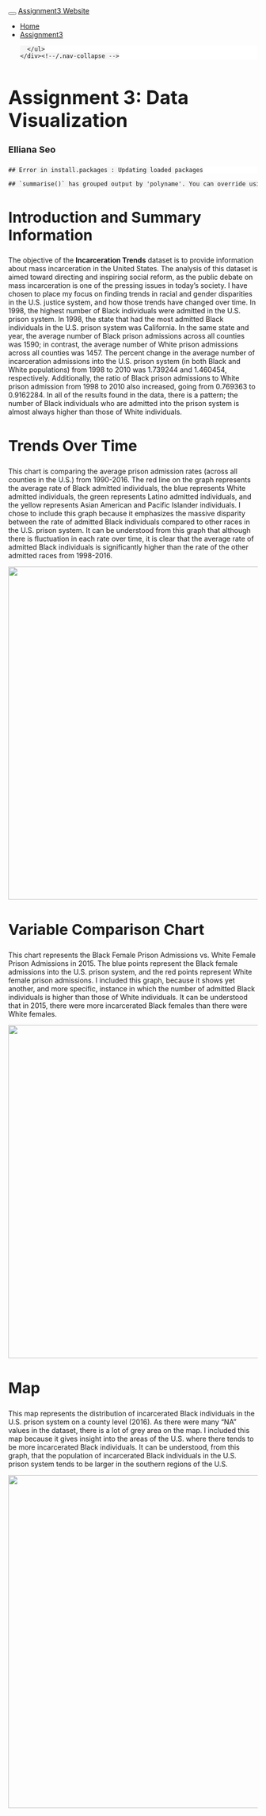 
<!DOCTYPE html>

<html>

<head>

<meta charset="utf-8" />
<meta name="generator" content="pandoc" />
<meta http-equiv="X-UA-Compatible" content="IE=EDGE" />


<meta name="author" content="Elliana Seo" />


<title>Assignment 3: Data Visualization</title>

<script src="site_libs/header-attrs-2.11/header-attrs.js"></script>
<script src="site_libs/jquery-3.6.0/jquery-3.6.0.min.js"></script>
<meta name="viewport" content="width=device-width, initial-scale=1" />
<link href="site_libs/bootstrap-3.3.5/css/bootstrap.min.css" rel="stylesheet" />
<script src="site_libs/bootstrap-3.3.5/js/bootstrap.min.js"></script>
<script src="site_libs/bootstrap-3.3.5/shim/html5shiv.min.js"></script>
<script src="site_libs/bootstrap-3.3.5/shim/respond.min.js"></script>
<style>h1 {font-size: 34px;}
       h1.title {font-size: 38px;}
       h2 {font-size: 30px;}
       h3 {font-size: 24px;}
       h4 {font-size: 18px;}
       h5 {font-size: 16px;}
       h6 {font-size: 12px;}
       code {color: inherit; background-color: rgba(0, 0, 0, 0.04);}
       pre:not([class]) { background-color: white }</style>
<script src="site_libs/navigation-1.1/tabsets.js"></script>
<link href="site_libs/highlightjs-9.12.0/default.css" rel="stylesheet" />
<script src="site_libs/highlightjs-9.12.0/highlight.js"></script>

<style type="text/css">
  code{white-space: pre-wrap;}
  span.smallcaps{font-variant: small-caps;}
  span.underline{text-decoration: underline;}
  div.column{display: inline-block; vertical-align: top; width: 50%;}
  div.hanging-indent{margin-left: 1.5em; text-indent: -1.5em;}
  ul.task-list{list-style: none;}
    </style>

<style type="text/css">code{white-space: pre;}</style>
<script type="text/javascript">
if (window.hljs) {
  hljs.configure({languages: []});
  hljs.initHighlightingOnLoad();
  if (document.readyState && document.readyState === "complete") {
    window.setTimeout(function() { hljs.initHighlighting(); }, 0);
  }
}
</script>








<style type = "text/css">
.main-container {
  max-width: 940px;
  margin-left: auto;
  margin-right: auto;
}
img {
  max-width:100%;
}
.tabbed-pane {
  padding-top: 12px;
}
.html-widget {
  margin-bottom: 20px;
}
button.code-folding-btn:focus {
  outline: none;
}
summary {
  display: list-item;
}
pre code {
  padding: 0;
}
</style>


<style type="text/css">
.dropdown-submenu {
  position: relative;
}
.dropdown-submenu>.dropdown-menu {
  top: 0;
  left: 100%;
  margin-top: -6px;
  margin-left: -1px;
  border-radius: 0 6px 6px 6px;
}
.dropdown-submenu:hover>.dropdown-menu {
  display: block;
}
.dropdown-submenu>a:after {
  display: block;
  content: " ";
  float: right;
  width: 0;
  height: 0;
  border-color: transparent;
  border-style: solid;
  border-width: 5px 0 5px 5px;
  border-left-color: #cccccc;
  margin-top: 5px;
  margin-right: -10px;
}
.dropdown-submenu:hover>a:after {
  border-left-color: #adb5bd;
}
.dropdown-submenu.pull-left {
  float: none;
}
.dropdown-submenu.pull-left>.dropdown-menu {
  left: -100%;
  margin-left: 10px;
  border-radius: 6px 0 6px 6px;
}
</style>

<script type="text/javascript">
// manage active state of menu based on current page
$(document).ready(function () {
  // active menu anchor
  href = window.location.pathname
  href = href.substr(href.lastIndexOf('/') + 1)
  if (href === "")
    href = "index.html";
  var menuAnchor = $('a[href="' + href + '"]');

  // mark it active
  menuAnchor.tab('show');

  // if it's got a parent navbar menu mark it active as well
  menuAnchor.closest('li.dropdown').addClass('active');

  // Navbar adjustments
  var navHeight = $(".navbar").first().height() + 15;
  var style = document.createElement('style');
  var pt = "padding-top: " + navHeight + "px; ";
  var mt = "margin-top: -" + navHeight + "px; ";
  var css = "";
  // offset scroll position for anchor links (for fixed navbar)
  for (var i = 1; i <= 6; i++) {
    css += ".section h" + i + "{ " + pt + mt + "}\n";
  }
  style.innerHTML = "body {" + pt + "padding-bottom: 40px; }\n" + css;
  document.head.appendChild(style);
});
</script>

<!-- tabsets -->

<style type="text/css">
.tabset-dropdown > .nav-tabs {
  display: inline-table;
  max-height: 500px;
  min-height: 44px;
  overflow-y: auto;
  border: 1px solid #ddd;
  border-radius: 4px;
}

.tabset-dropdown > .nav-tabs > li.active:before {
  content: "";
  font-family: 'Glyphicons Halflings';
  display: inline-block;
  padding: 10px;
  border-right: 1px solid #ddd;
}

.tabset-dropdown > .nav-tabs.nav-tabs-open > li.active:before {
  content: "&#xe258;";
  border: none;
}

.tabset-dropdown > .nav-tabs.nav-tabs-open:before {
  content: "";
  font-family: 'Glyphicons Halflings';
  display: inline-block;
  padding: 10px;
  border-right: 1px solid #ddd;
}

.tabset-dropdown > .nav-tabs > li.active {
  display: block;
}

.tabset-dropdown > .nav-tabs > li > a,
.tabset-dropdown > .nav-tabs > li > a:focus,
.tabset-dropdown > .nav-tabs > li > a:hover {
  border: none;
  display: inline-block;
  border-radius: 4px;
  background-color: transparent;
}

.tabset-dropdown > .nav-tabs.nav-tabs-open > li {
  display: block;
  float: none;
}

.tabset-dropdown > .nav-tabs > li {
  display: none;
}
</style>

<!-- code folding -->




</head>

<body>


<div class="container-fluid main-container">




<div class="navbar navbar-default  navbar-fixed-top" role="navigation">
  <div class="container">
    <div class="navbar-header">
      <button type="button" class="navbar-toggle collapsed" data-toggle="collapse" data-target="#navbar">
        <span class="icon-bar"></span>
        <span class="icon-bar"></span>
        <span class="icon-bar"></span>
      </button>
      <a class="navbar-brand" href="index.html">Assignment3 Website</a>
    </div>
    <div id="navbar" class="navbar-collapse collapse">
      <ul class="nav navbar-nav">
        <li>
  <a href="index.html">Home</a>
</li>
<li>
  <a href="about.html">Assignment3</a>
</li>
      </ul>
      <ul class="nav navbar-nav navbar-right">
        
      </ul>
    </div><!--/.nav-collapse -->
  </div><!--/.container -->
</div><!--/.navbar -->

<div id="header">



<h1 class="title toc-ignore">Assignment 3: Data Visualization</h1>
<h4 class="author">Elliana Seo</h4>

</div>


<pre><code>## Error in install.packages : Updating loaded packages</code></pre>
<pre><code>## `summarise()` has grouped output by &#39;polyname&#39;. You can override using the `.groups` argument.</code></pre>
<div id="introduction-and-summary-information" class="section level2">
<h2>Introduction and Summary Information</h2>
<p>The objective of the <strong>Incarceration Trends</strong> dataset is to provide information about mass incarceration in the United States. The analysis of this dataset is aimed toward directing and inspiring social reform, as the public debate on mass incarceration is one of the pressing issues in today’s society. I have chosen to place my focus on finding trends in racial and gender disparities in the U.S. justice system, and how those trends have changed over time. In 1998, the highest number of Black individuals were admitted in the U.S. prison system. In 1998, the state that had the most admitted Black individuals in the U.S. prison system was California. In the same state and year, the average number of Black prison admissions across all counties was 1590; in contrast, the average number of White prison admissions across all counties was 1457. The percent change in the average number of incarceration admissions into the U.S. prison system (in both Black and White populations) from 1998 to 2010 was 1.739244 and 1.460454, respectively. Additionally, the ratio of Black prison admissions to White prison admission from 1998 to 2010 also increased, going from 0.769363 to 0.9162284. In all of the results found in the data, there is a pattern; the number of Black individuals who are admitted into the prison system is almost always higher than those of White individuals.</p>
</div>
<div id="trends-over-time" class="section level2">
<h2>Trends Over Time</h2>
<p>This chart is comparing the average prison admission rates (across all counties in the U.S.) from 1990-2016. The red line on the graph represents the average rate of Black admitted individuals, the blue represents White admitted individuals, the green represents Latino admitted individuals, and the yellow represents Asian American and Pacific Islander individuals. I chose to include this graph because it emphasizes the massive disparity between the rate of admitted Black individuals compared to other races in the U.S. prison system. It can be understood from this graph that although there is fluctuation in each rate over time, it is clear that the average rate of admitted Black individuals is significantly higher than the rate of the other admitted races from 1998-2016.</p>
<p><img src="Index_files/figure-html/unnamed-chunk-10-1.png" width="672" /></p>
</div>
<div id="variable-comparison-chart" class="section level2">
<h2>Variable Comparison Chart</h2>
<p>This chart represents the Black Female Prison Admissions vs. White Female Prison Admissions in 2015. The blue points represent the Black female admissions into the U.S. prison system, and the red points represent White female prison admissions. I included this graph, because it shows yet another, and more specific, instance in which the number of admitted Black individuals is higher than those of White individuals. It can be understood that in 2015, there were more incarcerated Black females than there were White females.</p>
<p><img src="Index_files/figure-html/unnamed-chunk-11-1.png" width="672" /></p>
</div>
<div id="map" class="section level2">
<h2>Map</h2>
<p>This map represents the distribution of incarcerated Black individuals in the U.S. prison system on a county level (2016). As there were many “NA” values in the dataset, there is a lot of grey area on the map. I included this map because it gives insight into the areas of the U.S. where there tends to be more incarcerated Black individuals. It can be understood, from this graph, that the population of incarcerated Black individuals in the U.S. prison system tends to be larger in the southern regions of the U.S.</p>
<p><img src="Index_files/figure-html/unnamed-chunk-12-1.png" width="672" /></p>
</div>




</div>

<script>

// add bootstrap table styles to pandoc tables
function bootstrapStylePandocTables() {
  $('tr.odd').parent('tbody').parent('table').addClass('table table-condensed');
}
$(document).ready(function () {
  bootstrapStylePandocTables();
});


</script>

<!-- tabsets -->

<script>
$(document).ready(function () {
  window.buildTabsets("TOC");
});

$(document).ready(function () {
  $('.tabset-dropdown > .nav-tabs > li').click(function () {
    $(this).parent().toggleClass('nav-tabs-open');
  });
});
</script>

<!-- code folding -->


<!-- dynamically load mathjax for compatibility with self-contained -->
<script>
  (function () {
    var script = document.createElement("script");
    script.type = "text/javascript";
    script.src  = "https://mathjax.rstudio.com/latest/MathJax.js?config=TeX-AMS-MML_HTMLorMML";
    document.getElementsByTagName("head")[0].appendChild(script);
  })();
</script>

</body>
</html>
